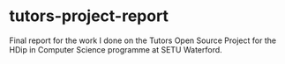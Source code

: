 # tutors-project-report
 Final report for the work I done on the Tutors Open Source Project for the HDip in Computer Science programme at SETU Waterford.
